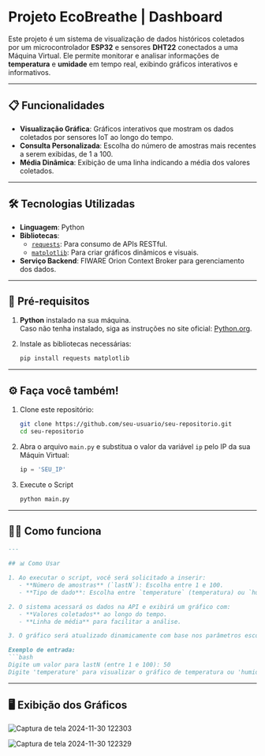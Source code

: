 # Projeto EcoBreathe | Dashboard

Este projeto é um sistema de visualização de dados históricos coletados por um microcontrolador **ESP32** e sensores **DHT22** conectados a uma Máquina Virtual. Ele permite monitorar e analisar informações de **temperatura** e **umidade** em tempo real, exibindo gráficos interativos e informativos.

---

## 📋 Funcionalidades

- **Visualização Gráfica**: Gráficos interativos que mostram os dados coletados por sensores IoT ao longo do tempo.
- **Consulta Personalizada**: Escolha do número de amostras mais recentes a serem exibidas, de 1 a 100.
- **Média Dinâmica**: Exibição de uma linha indicando a média dos valores coletados.

---

## 🛠️ Tecnologias Utilizadas

- **Linguagem**: Python
- **Bibliotecas**:
  - [`requests`](https://pypi.org/project/requests/): Para consumo de APIs RESTful.
  - [`matplotlib`](https://matplotlib.org/): Para criar gráficos dinâmicos e visuais.
- **Serviço Backend**: FIWARE Orion Context Broker para gerenciamento dos dados.

---

## 🚀 Pré-requisitos

1. **Python** instalado na sua máquina.  
   Caso não tenha instalado, siga as instruções no site oficial: [Python.org](https://www.python.org/).

2. Instale as bibliotecas necessárias:
   ```bash
   pip install requests matplotlib

---

## ⚙️ Faça você também!

1. Clone este repositório:
   ```bash
   git clone https://github.com/seu-usuario/seu-repositorio.git
   cd seu-repositorio

2. Abra o arquivo `main.py` e substitua o valor da variável `ip` pelo IP da sua Máquin Virtual:
   ```python
   ip = 'SEU_IP'

3. Execute o Script
   ```python
   python main.py

---

## 🧑‍💻 Como funciona

```markdown
---

## 📊 Como Usar

1. Ao executar o script, você será solicitado a inserir:
   - **Número de amostras** (`lastN`): Escolha entre 1 e 100.
   - **Tipo de dado**: Escolha entre `temperature` (temperatura) ou `humidity` (umidade).

2. O sistema acessará os dados na API e exibirá um gráfico com:
   - **Valores coletados** ao longo do tempo.
   - **Linha de média** para facilitar a análise.

3. O gráfico será atualizado dinamicamente com base nos parâmetros escolhidos.

Exemplo de entrada:
```bash
Digite um valor para lastN (entre 1 e 100): 50
Digite 'temperature' para visualizar o gráfico de temperatura ou 'humidity' para o gráfico de umidade: temperature

```

---

## 🖥️ Exibição dos Gráficos
<div>
  
  ![Captura de tela 2024-11-30 122303](https://github.com/user-attachments/assets/3278d5bb-a755-456d-83ee-70c16f07fbc2)

  
  ![Captura de tela 2024-11-30 122329](https://github.com/user-attachments/assets/36db048c-acf6-40a4-aa86-22a881bd12a6)

</div>
